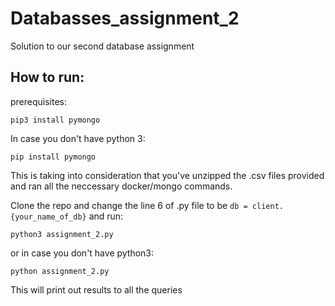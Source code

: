 # Databasses_assignment_2
Solution to our second database assignment

## How to run:

prerequisites:
```
pip3 install pymongo
```
In case you don't have python 3:

```
pip install pymongo
```

This is taking into consideration that you've unzipped the .csv files provided and ran
all the neccessary docker/mongo commands.

Clone the repo and change the line 6 of .py file to be ```db = client.{your_name_of_db}```
and run:
```
python3 assignment_2.py
``` 

or in case you don't have python3:
```
python assignment_2.py
```

This will print out results to all the queries

